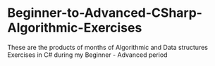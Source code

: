 # Beginner-to-Advanced-CSharp-Algorithmic-Exercises
These are the products of months of Algorithmic and Data structures Exercises in C# during my Beginner - Advanced period
